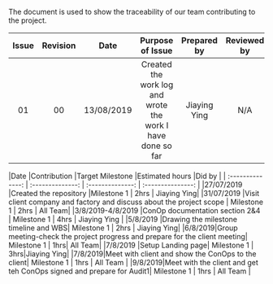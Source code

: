 The document is used to show the traceability of our team contributing to the project. 


| Issue            | Revision         | Date             | Purpose of Issue  | Prepared by       | Reviewed by       |
| :--------------: | :--------------: | :--------------: | :---------------: | :---------------: | :---------------: |
| 01               | 00               | 13/08/2019       | Created the work log and wrote the work I have done so far | Jiaying Ying     | N/A                  |

|Date              |Contribution           |Target Milestone    |Estimated hours           |Did by    |
| :--------------: | :--------------: | :--------------: | :---------------: | 
|27/07/2019 |Created the repository  |Milestone 1 | 2hrs | Jiaying Ying|
|31/07/2019 |Visit client company and factory and discuss about the project scope | Milestone 1 | 2hrs | All Team|
|3/8/2019-4/8/2019 |ConOp documentation section 2&4 | Milestone 1 | 4hrs | Jiaying Ying |
|5/8/2019 |Drawing the milestone timeline and WBS| Milestone 1  | 2hrs | Jiaying Ying|
|6/8/2019|Group meeting-check the project progress and prepare for the client meeting| Milestone 1 | 1hrs| All Team|
|7/8/2019 |Setup Landing page| Milestone 1 | 3hrs|Jiaying Ying|
|7/8/2019|Meet with client and show the ConOps to the client| Milestone 1 | 1hrs | All Team |
|9/8/2019|Meet with the client and get teh ConOps signed and prepare for Audit1| Milestone 1 | 1hrs | All Team |
